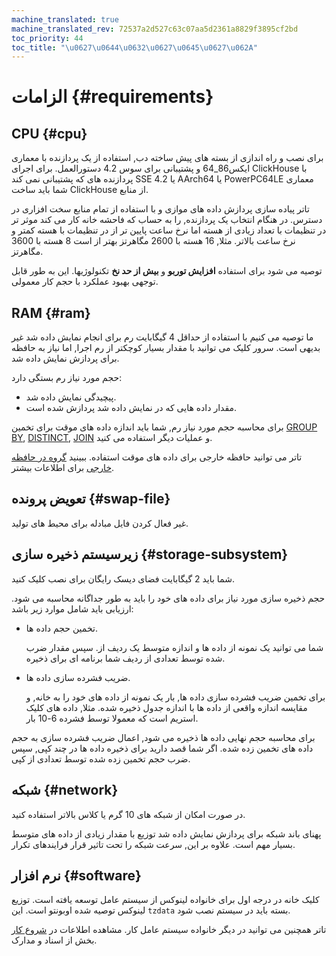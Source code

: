 ```yaml
---
machine_translated: true
machine_translated_rev: 72537a2d527c63c07aa5d2361a8829f3895cf2bd
toc_priority: 44
toc_title: "\u0627\u0644\u0632\u0627\u0645\u0627\u062A"
---
```


# الزامات {#requirements}

## CPU {#cpu}

برای نصب و راه اندازی از بسته های پیش ساخته دب, استفاده از یک پردازنده با معماری ایکس86\_64 و پشتیبانی برای سوس 4.2 دستورالعمل. برای اجرای ClickHouse با پردازنده های که پشتیبانی نمی کند SSE 4.2 یا AArch64 یا PowerPC64LE معماری شما باید ساخت ClickHouse از منابع.

تاتر پیاده سازی پردازش داده های موازی و با استفاده از تمام منابع سخت افزاری در دسترس. در هنگام انتخاب یک پردازنده, را به حساب که فاحشه خانه کار می کند موثر تر در تنظیمات با تعداد زیادی از هسته اما نرخ ساعت پایین تر از در تنظیمات با هسته کمتر و نرخ ساعت بالاتر. مثلا, 16 هسته با 2600 مگاهرتز بهتر از است 8 هسته با 3600 مگاهرتز.

توصیه می شود برای استفاده **افزایش توربو** و **بیش از حد نخ** تکنولوژیها. این به طور قابل توجهی بهبود عملکرد با حجم کار معمولی.

## RAM {#ram}

ما توصیه می کنیم با استفاده از حداقل 4 گیگابایت رم برای انجام نمایش داده شد غیر بدیهی است. سرور کلیک می توانید با مقدار بسیار کوچکتر از رم اجرا, اما نیاز به حافظه برای پردازش نمایش داده شد.

حجم مورد نیاز رم بستگی دارد:

-   پیچیدگی نمایش داده شد.
-   مقدار داده هایی که در نمایش داده شد پردازش شده است.

برای محاسبه حجم مورد نیاز رم, شما باید اندازه داده های موقت برای تخمین [GROUP BY](../sql-reference/statements/select/group-by.md#select-group-by-clause), [DISTINCT](../sql-reference/statements/select/distinct.md#select-distinct), [JOIN](../sql-reference/statements/select/join.md#select-join) و عملیات دیگر استفاده می کنید.

تاتر می توانید حافظه خارجی برای داده های موقت استفاده. ببینید [گروه در حافظه خارجی](../sql-reference/statements/select/group-by.md#select-group-by-in-external-memory) برای اطلاعات بیشتر.

## تعویض پرونده {#swap-file}

غیر فعال کردن فایل مبادله برای محیط های تولید.

## زیرسیستم ذخیره سازی {#storage-subsystem}

شما باید 2 گیگابایت فضای دیسک رایگان برای نصب کلیک کنید.

حجم ذخیره سازی مورد نیاز برای داده های خود را باید به طور جداگانه محاسبه می شود. ارزیابی باید شامل موارد زیر باشد:

-   تخمین حجم داده ها.

    شما می توانید یک نمونه از داده ها و اندازه متوسط یک ردیف از. سپس مقدار ضرب شده توسط تعدادی از ردیف شما برنامه ای برای ذخیره.

-   ضریب فشرده سازی داده ها.

    برای تخمین ضریب فشرده سازی داده ها, بار یک نمونه از داده های خود را به خانه, و مقایسه اندازه واقعی از داده ها با اندازه جدول ذخیره شده. مثلا, داده های کلیک استریم است که معمولا توسط فشرده 6-10 بار.

برای محاسبه حجم نهایی داده ها ذخیره می شود, اعمال ضریب فشرده سازی به حجم داده های تخمین زده شده. اگر شما قصد دارید برای ذخیره داده ها در چند کپی, سپس ضرب حجم تخمین زده شده توسط تعدادی از کپی.

## شبکه {#network}

در صورت امکان از شبکه های 10 گرم یا کلاس بالاتر استفاده کنید.

پهنای باند شبکه برای پردازش نمایش داده شد توزیع با مقدار زیادی از داده های متوسط بسیار مهم است. علاوه بر این, سرعت شبکه را تحت تاثیر قرار فرایندهای تکرار.

## نرم افزار {#software}

کلیک خانه در درجه اول برای خانواده لینوکس از سیستم عامل توسعه یافته است. توزیع لینوکس توصیه شده اوبونتو است. این `tzdata` بسته باید در سیستم نصب شود.

تاتر همچنین می توانید در دیگر خانواده سیستم عامل کار. مشاهده اطلاعات در [شروع کار](../getting-started/index.md) بخش از اسناد و مدارک.
